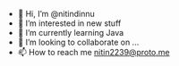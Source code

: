 - 👋 Hi, I’m @nitindinnu
- 👀 I’m interested in new stuff
- 🌱 I’m currently learning Java
- 💞️ I’m looking to collaborate on ...
- 📫 How to reach me nitin2239@proto.me

<!---
nitindinnu/nitindinnu is a ✨ special ✨ repository because its `README.md` (this file) appears on your GitHub profile.
You can click the Preview link to take a look at your changes.
--->
